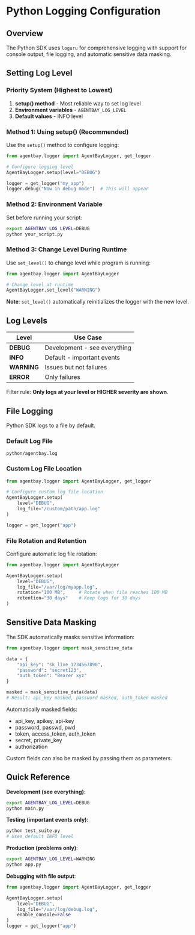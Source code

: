 # Python Logging Configuration

## Overview

The Python SDK uses `loguru` for comprehensive logging with support for console output, file logging, and automatic sensitive data masking.

## Setting Log Level

### Priority System (Highest to Lowest)

1. **setup() method** - Most reliable way to set log level
2. **Environment variables** - `AGENTBAY_LOG_LEVEL`
3. **Default values** - INFO level

### Method 1: Using setup() (Recommended)

Use the `setup()` method to configure logging:

```python
from agentbay.logger import AgentBayLogger, get_logger

# Configure logging level
AgentBayLogger.setup(level="DEBUG")

logger = get_logger("my_app")
logger.debug("Now in debug mode")  # This will appear
```

### Method 2: Environment Variable

Set before running your script:

```bash
export AGENTBAY_LOG_LEVEL=DEBUG
python your_script.py
```

### Method 3: Change Level During Runtime

Use `set_level()` to change level while program is running:

```python
from agentbay.logger import AgentBayLogger

# Change level at runtime
AgentBayLogger.set_level("WARNING")
```

**Note**: `set_level()` automatically reinitializes the logger with the new level.

## Log Levels

| Level | Use Case |
|-------|----------|
| **DEBUG** | Development - see everything |
| **INFO** | Default - important events |
| **WARNING** | Issues but not failures |
| **ERROR** | Only failures |

Filter rule: **Only logs at your level or HIGHER severity are shown**.

## File Logging

Python SDK logs to a file by default.

### Default Log File

```
python/agentbay.log
```

### Custom Log File Location

```python
from agentbay.logger import AgentBayLogger, get_logger

# Configure custom log file location
AgentBayLogger.setup(
    level="DEBUG",
    log_file="/custom/path/app.log"
)

logger = get_logger("app")
```

### File Rotation and Retention

Configure automatic log file rotation:

```python
from agentbay.logger import AgentBayLogger

AgentBayLogger.setup(
    level="DEBUG",
    log_file="/var/log/myapp.log",
    rotation="100 MB",     # Rotate when file reaches 100 MB
    retention="30 days"    # Keep logs for 30 days
)
```

## Sensitive Data Masking

The SDK automatically masks sensitive information:

```python
from agentbay.logger import mask_sensitive_data

data = {
    "api_key": "sk_live_1234567890",
    "password": "secret123",
    "auth_token": "Bearer xyz"
}

masked = mask_sensitive_data(data)
# Result: api_key masked, password masked, auth_token masked
```

Automatically masked fields:
- api_key, apikey, api-key
- password, passwd, pwd
- token, access_token, auth_token
- secret, private_key
- authorization

Custom fields can also be masked by passing them as parameters.

## Quick Reference

**Development (see everything)**:
```bash
export AGENTBAY_LOG_LEVEL=DEBUG
python main.py
```

**Testing (important events only)**:
```bash
python test_suite.py
# Uses default INFO level
```

**Production (problems only)**:
```bash
export AGENTBAY_LOG_LEVEL=WARNING
python app.py
```

**Debugging with file output**:
```python
from agentbay.logger import AgentBayLogger, get_logger

AgentBayLogger.setup(
    level="DEBUG",
    log_file="/var/log/debug.log",
    enable_console=False
)
logger = get_logger("app")
```
